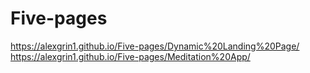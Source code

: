 # Five-pages
https://alexgrin1.github.io/Five-pages/Dynamic%20Landing%20Page/  
https://alexgrin1.github.io/Five-pages/Meditation%20App/
